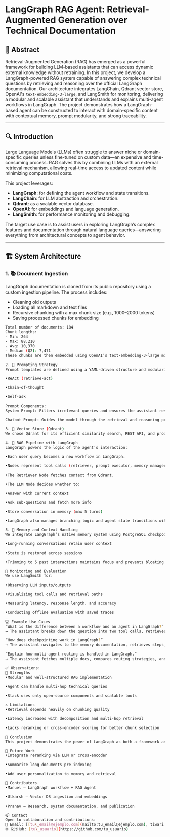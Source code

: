 # LangGraph RAG Agent: Retrieval-Augmented Generation over Technical Documentation

## 📌 Abstract

Retrieval-Augmented Generation (RAG) has emerged as a powerful framework for building LLM-based assistants that can access dynamic external knowledge without retraining. In this project, we develop a LangGraph-powered RAG system capable of answering complex technical questions by retrieving and reasoning over the official LangGraph documentation. Our architecture integrates LangChain, Qdrant vector store, OpenAI's `text-embedding-3-large`, and LangSmith for monitoring, delivering a modular and scalable assistant that understands and explains multi-agent workflows in LangGraph. The project demonstrates how a LangGraph-based agent can be constructed to interact with domain-specific content with contextual memory, prompt modularity, and strong traceability.

---

## 🔍 Introduction

Large Language Models (LLMs) often struggle to answer niche or domain-specific queries unless fine-tuned on custom data—an expensive and time-consuming process. RAG solves this by combining LLMs with an external retrieval mechanism, allowing real-time access to updated content while minimizing computational costs.

This project leverages:
- **LangGraph**: for defining the agent workflow and state transitions.
- **LangChain**: for LLM abstraction and orchestration.
- **Qdrant**: as a scalable vector database.
- **OpenAI**: for embeddings and language generation.
- **LangSmith**: for performance monitoring and debugging.

The target use case is to assist users in exploring LangGraph’s complex features and documentation through natural language queries—answering everything from architectural concepts to agent behavior.

---

## 🏗️ System Architecture

### 1. 📚 Document Ingestion

LangGraph documentation is cloned from its public repository using a custom ingestion pipeline. The process includes:
- Cleaning old outputs
- Loading all markdown and text files
- Recursive chunking with a max chunk size (e.g., 1000–2000 tokens)
- Saving processed chunks for embedding

```bash
Total number of documents: 184
Chunk lengths: 
- Min: 264
- Max: 88,210
- Avg: 10,370
- Median (Q2): 7,471
These chunks are then embedded using OpenAI’s text-embedding-3-large model and indexed into Qdrant with appropriate metadata.

2. 🧠 Prompting Strategy
Prompt templates are defined using a YAML-driven structure and modularized via a custom Python class. We support reasoning strategies including:

•ReAct (retrieve-act)

•Chain-of-thought

•Self-ask

Prompt Components:
System Prompt: Filters irrelevant queries and ensures the assistant responds only to LangGraph-related questions.

Chatbot Prompt: Guides the model through the retrieval and reasoning process, often breaking down a single query into multiple tool-based retrieval steps.

3. 🔎 Vector Store (Qdrant)
We chose Qdrant for its efficient similarity search, REST API, and production-readiness. Indexed chunks are embedded using OpenAI’s embedding model and stored with contextual metadata (title, section, file path). Search queries are performed using cosine similarity to fetch the top-k relevant chunks per user input.

4. 🤖 RAG Pipeline with LangGraph
LangGraph powers the logic of the agent’s interaction:

•Each user query becomes a new workflow in LangGraph.

•Nodes represent tool calls (retriever, prompt executor, memory manager).

•The Retriever Node fetches context from Qdrant.

•The LLM Node decides whether to:

•Answer with current context

•Ask sub-questions and fetch more info

•Store conversation in memory (max 5 turns)

•LangGraph also manages branching logic and agent state transitions with full traceability using LangSmith.

5. 💬 Memory and Context Handling
We integrate LangGraph’s native memory system using PostgreSQL checkpoints. This ensures:

•Long-running conversations retain user context

•State is restored across sessions

•Trimming to 5 past interactions maintains focus and prevents bloating

🧪 Monitoring and Evaluation
We use LangSmith for:

•Observing LLM inputs/outputs

•Visualizing tool calls and retrieval paths

•Measuring latency, response length, and accuracy

•Conducting offline evaluation with saved traces

💻 Example Use Cases
“What is the difference between a workflow and an agent in LangGraph?”
→ The assistant breaks down the question into two tool calls, retrieves definitions from docs, and synthesizes a clear answer.

“How does checkpointing work in LangGraph?”
→ The assistant navigates to the memory documentation, retrieves steps, and formats a detailed guide.

“Explain how multi-agent routing is handled in LangGraph.”
→ The assistant fetches multiple docs, compares routing strategies, and provides examples from the codebase.

✅ Observations:
💪 Strengths
•Modular and well-structured RAG implementation

•Agent can handle multi-hop technical queries

•Stack uses only open-source components and scalable tools

⚠️ Limitations
•Retrieval depends heavily on chunking quality

•Latency increases with decomposition and multi-hop retrieval

•Lacks reranking or cross-encoder scoring for better chunk selection

🧩 Conclusion
This project demonstrates the power of LangGraph as both a framework and knowledge source in building domain-specific RAG agents. The assistant provides reliable, traceable, and explainable responses on technical documentation—paving the way for customizable support agents across any domain.

🚀 Future Work
•Integrate reranking via LLM or cross-encoder

•Summarize long documents pre-indexing

•Add user personalization to memory and retrieval

👥 Contributors
•Manuel – LangGraph workflow + RAG Agent

•Utkarsh – Vector DB ingestion and embeddings

•Pranav – Research, system documentation, and publication

📫 Contact
Open to collaboration and contributions:
📧 Email: [[tu\_email@ejemplo.com](mailto:tu_email@ejemplo.com), tiwari.pranav1999@gmail.com,]
🌐 GitHub: [tu\_usuario](https://github.com/tu_usuario)

